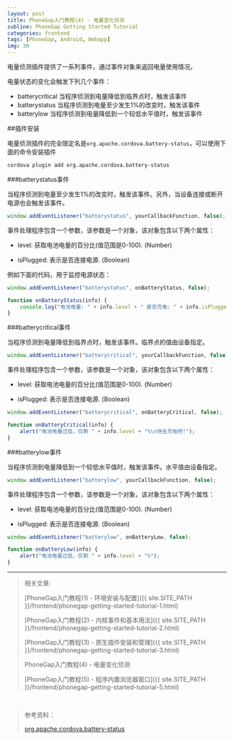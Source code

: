 ```yaml
---
layout: post
title: PhoneGap入门教程(4) - 电量变化侦测
subline: PhoneGap Getting Started Tutorial
categories: frontend
tags: [PhoneGap, Android, Webapp]
img: 30
---
```


电量侦测插件提供了一系列事件，通过事件对象来返回电量使用情况。

电量状态的变化会触发下列几个事件：

- batterycritical 当程序侦测到电量降低到临界点时，触发该事件
- batterystatus   当程序侦测到电量至少发生1%的改变时，触发该事件
- batterylow      当程序侦测到电量降低到一个较低水平值时，触发该事件

##插件安装

电量侦测插件的完全限定名是`org.apache.cordova.battery-status`，可以使用下面的命令安装插件

```html
cordova plugin add org.apache.cordova.battery-status
```

###batterystatus事件

当程序侦测到电量至少发生1%的改变时，触发该事件。另外，当设备连接或断开电源也会触发该事件。

```js
window.addEventListener("batterystatus", yourCallbackFunction, false);
```

事件处理程序包含一个参数，该参数是一个对象，该对象包含以下两个属性：

- level: 获取电池电量的百分比(值范围是0-100). (Number)

- isPlugged: 表示是否连接电源. (Boolean)

例如下面的代码，用于监控电源状态：

```js
window.addEventListener("batterystatus", onBatteryStatus, false);

function onBatteryStatus(info) {
    console.log("电池电量: " + info.level + " 是否充电: " + info.isPlugged);
}
```


###batterycritical事件

当程序侦测到电量降低到临界点时，触发该事件。临界点的值由设备指定。

```js
window.addEventListener("batterycritical", yourCallbackFunction, false);
```

事件处理程序包含一个参数，该参数是一个对象，该对象包含以下两个属性：

- level: 获取电池电量的百分比(值范围是0-100). (Number)

- isPlugged: 表示是否连接电源. (Boolean)

```js
window.addEventListener("batterycritical", onBatteryCritical, false);

function onBatteryCritical(info) {
    alert("电池电量过低，仅剩 " + info.level + "%\n快去充电吧!");
}
```

###batterylow事件

当程序侦测到电量降低到一个较低水平值时，触发该事件。水平值由设备指定。

```js
window.addEventListener("batterylow", yourCallbackFunction, false);
```

事件处理程序包含一个参数，该参数是一个对象，该对象包含以下两个属性：

- level: 获取电池电量的百分比(值范围是0-100). (Number)

- isPlugged: 表示是否连接电源. (Boolean)

```js
window.addEventListener("batterylow", onBatteryLow, false);

function onBatteryLow(info) {
    alert("电池电量过低，仅剩 " + info.level + "%");
}
```
----------


> 相关文章:
>
> [PhoneGap入门教程(1) - 环境安装与配置]({{ site.SITE_PATH }}/frontend/phonegap-getting-started-tutorial-1.html)
>
> [PhoneGap入门教程(2) - 内核事件和基本用法]({{ site.SITE_PATH }}/frontend/phonegap-getting-started-tutorial-2.html)
>
> [PhoneGap入门教程(3) - 原生插件安装和管理]({{ site.SITE_PATH }}/frontend/phonegap-getting-started-tutorial-3.html)
>
> PhoneGap入门教程(4) - 电量变化侦测
>
> [PhoneGap入门教程(5) - 程序内置浏览器窗口]({{ site.SITE_PATH }}/frontend/phonegap-getting-started-tutorial-5.html)

<br>

> 参考资料：
>
> [org.apache.cordova.battery-status](https://github.com/apache/cordova-plugin-battery-status/blob/master/doc/index.md)


[img1]: {{site.BASE_PATH}}/img/post/PhoneGap-3/1.png
[img2]: {{site.BASE_PATH}}/img/post/PhoneGap-3/2.png
[img3]: {{site.BASE_PATH}}/img/post/PhoneGap-3/3.png